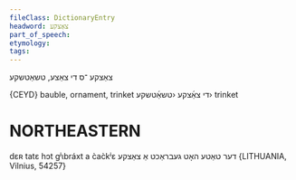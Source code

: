 ```yaml
---
fileClass: DictionaryEntry
headword: צאַצקע
part_of_speech: 
etymology: 
tags: 
---
```

צאַצקע
־ס
די
צאַצע, טשאַטשקע

{CEYD}
bauble, ornament, trinket
די צאַ֜צקע ‹טשאַ֜טשקע›
trinket

NORTHEASTERN
==============

dɛʀ tatɛ hɔt gʲɩbráxt a c̀ac̀kʲɛ דער טאַטע האָט געבראַכט אַ צאַצקע {LITHUANIA, Vilnius, 54257}